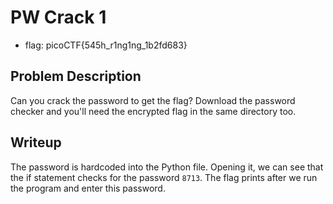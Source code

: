 # PW Crack 1

- flag: picoCTF{545h_r1ng1ng_1b2fd683}

## Problem Description

Can you crack the password to get the flag? Download the password checker
and you'll need the encrypted flag in the same directory too.

## Writeup

The password is hardcoded into the Python file. Opening it, we can see that
the if statement checks for the password `8713`. The flag prints after we
run the program and enter this password.

